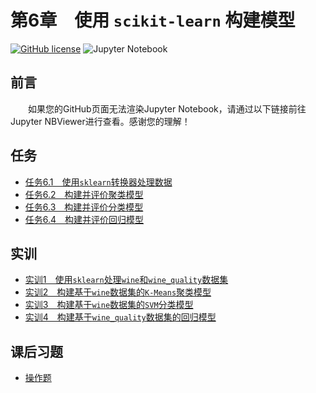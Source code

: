 # 第6章　使用 `scikit-learn` 构建模型

[![GitHub license](https://img.shields.io/github/license/Dragon1573/Revision-3A?label=License)](https://github.com/Dragon1573/Revision-3A/blob/master/LICENSE)
![Jupyter Notebook](https://img.shields.io/badge/Jupyter%20Notebook-Support-informational?logo=jupyter&style=flat)

## 前言

&emsp;&emsp;如果您的GitHub页面无法渲染Jupyter Notebook，请通过以下链接前往Jupyter NBViewer进行查看。感谢您的理解！

## 任务

- [任务6.1　使用`sklearn`转换器处理数据](https://nbviewer.jupyter.org/github/Dragon1573/Revision-3A/blob/master/Data_Analysis/Chapter6/Chapter6.ipynb)
- [任务6.2　构建并评价聚类模型](https://nbviewer.jupyter.org/github/Dragon1573/Revision-3A/blob/master/Data_Analysis/Chapter6/Chapter6.ipynb)
- [任务6.3　构建并评价分类模型](https://nbviewer.jupyter.org/github/Dragon1573/Revision-3A/blob/master/Data_Analysis/Chapter6/Chapter6.ipynb)
- [任务6.4　构建并评价回归模型](https://nbviewer.jupyter.org/github/Dragon1573/Revision-3A/blob/master/Data_Analysis/Chapter6/Chapter6.ipynb)

## 实训

- [实训1　使用`sklearn`处理`wine`和`wine_quality`数据集](https://nbviewer.jupyter.org/github/Dragon1573/Revision-3A/blob/master/Data_Analysis/Chapter6/Train6-A.ipynb#实训1%E3%80%80使用-sklearn-处理-wine-和-wine_quality-数据集)
- [实训2　构建基于`wine`数据集的`K-Means`聚类模型](https://nbviewer.jupyter.org/github/Dragon1573/Revision-3A/blob/master/Data_Analysis/Chapter6/Train6-A.ipynb#实训2%E3%80%80构建基于-wine-数据集的-K-Means-聚类模型)
- [实训3　构建基于`wine`数据集的`SVM`分类模型](https://nbviewer.jupyter.org/github/Dragon1573/Revision-3A/blob/master/Data_Analysis/Chapter6/Train6-B.ipynb)
- [实训4　构建基于`wine_quality`数据集的回归模型](https://nbviewer.jupyter.org/github/Dragon1573/Revision-3A/blob/master/Data_Analysis/Chapter6/Train6-A.ipynb#实训4%E3%80%80构建基于-wine_quality-数据集的回归模型)

## 课后习题

- [操作题](https://nbviewer.jupyter.org/github/Dragon1573/Revision-3A/blob/master/Data_Analysis/Chapter6/Quiz6.ipynb)
